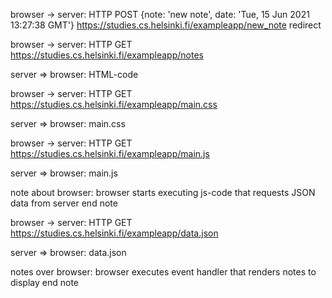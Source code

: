 browser -> server: HTTP POST {note: 'new note', date: 'Tue, 15 Jun 2021 13:27:38 GMT'} https://studies.cs.helsinki.fi/exampleapp/new_note redirect

browser -> server: HTTP GET https://studies.cs.helsinki.fi/exampleapp/notes

server => browser: HTML-code

browser -> server: HTTP GET https://studies.cs.helsinki.fi/exampleapp/main.css

server => browser: main.css

browser -> server: HTTP GET https://studies.cs.helsinki.fi/exampleapp/main.js

server => browser: main.js

note about browser: 
browser starts executing js-code
that requests JSON data from server
end note

browser -> server: HTTP GET https://studies.cs.helsinki.fi/exampleapp/data.json

server => browser: data.json

notes over browser:
browser executes event handler 
that renders notes to display
end note